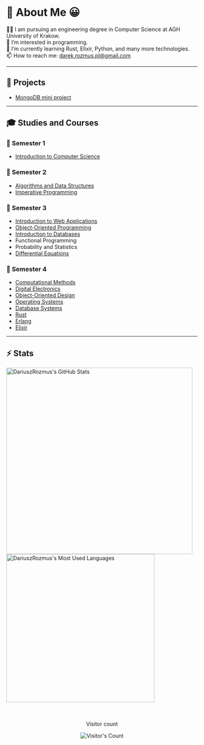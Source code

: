 # 👋 About Me 😀

👨‍💻 I am pursuing an engineering degree in Computer Science at AGH University of Krakow.  
👀 I’m interested in programming.  
🌱 I’m currently learning Rust, Elixir, Python, and many more technologies.  
📫 How to reach me: darek.rozmus.pl@gmail.com  

---

## 🚀 Projects

- [MongoDB mini project](https://github.com/DariuszRozmus/Ski_Rental)


---

## 🎓 Studies and Courses

### 📘 Semester 1
- [Introduction to Computer Science](https://github.com/DariuszRozmus/Introduction_to_Computer_Science)

### 📗 Semester 2
- [Algorithms and Data Structures](https://github.com/DariuszRozmus/Algorithms_and_Data_Structures)
- [Imperative Programming](https://github.com/DariuszRozmus/Imperative_Programming)

### 📘 Semester 3
- [Introduction to Web Applications](https://github.com/DariuszRozmus/Introduction_to_Web_Applications)
- [Object-Oriented Programming](https://github.com/DariuszRozmus/Object_Oriented_Programming)
- [Introduction to Databases](https://github.com/DariuszRozmus/Introduction_to_Databases)
- Functional Programming
- Probability and Statistics
- [Differential Equations](https://github.com/DariuszRozmus/Differential_Equations)

### 📗 Semester 4
- [Computational Methods](https://github.com/DariuszRozmus/Computational_Methods)
- [Digital Electronics](https://github.com/DariuszRozmus/Digital_Electronics)
- [Object-Oriented Design](https://github.com/DariuszRozmus/Object_Oriented_Design)
- [Operating Systems](https://github.com/DariuszRozmus/Operating_Systems)
- [Database Systems](https://github.com/DariuszRozmus/Database_Systems)
- [Rust](https://github.com/DariuszRozmus/Rust)
- [Erlang](https://github.com/DariuszRozmus/Erlang)
- [Elixir](https://github.com/DariuszRozmus/Elixir)


---
## ⚡️ Stats

<div align="left">
  <img width="490" src="https://github-readme-stats.vercel.app/api?username=DariuszRozmus&theme=transparent&count_private=true&show_icons=true&rank_icon=github&locale=en" alt="DariuszRozmus's GitHub Stats" />
</div>
<div>
  <img width="390" src="https://github-readme-stats.vercel.app/api/top-langs?username=DariuszRozmus&theme=transparent&layout=compact&hide=css&langs_count=8&locale=en" alt="DariuszRozmus's Most Used Languages" />
</div>
<br><br>

<div align="center"> 
  <p>Visitor count</p>
  <img src="https://profile-counter.glitch.me/{DariuszRozmus}/count.svg" alt="Visitor's Count" />
</div>

